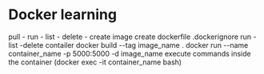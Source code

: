 # Docker learning

pull - run - list - delete - create image
create dockerfile
.dockerignore
run - list -delete contailer
docker build --tag image_name .
docker run --name container_name -p 5000:5000 -d image_name
execute commands inside the container (docker exec -it container_name bash)
